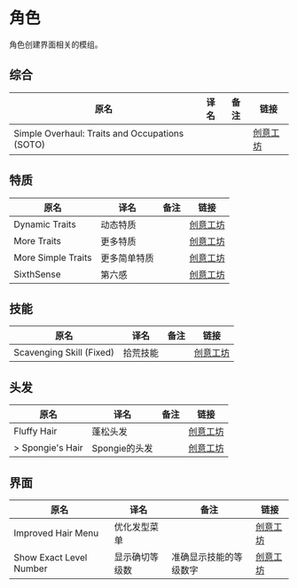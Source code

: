 # 角色

角色创建界面相关的模组。

## 综合

| 原名                                           | 译名 | 备注 | 链接                                                                          |
| ---------------------------------------------- | ---- | ---- | ----------------------------------------------------------------------------- |
| Simple Overhaul: Traits and Occupations (SOTO) |      |      | [创意工坊](https://steamcommunity.com/sharedfiles/filedetails/?id=2840805724) |

## 特质

| 原名               | 译名         | 备注 | 链接                                                                          |
| ------------------ | ------------ | ---- | ----------------------------------------------------------------------------- |
| Dynamic Traits     | 动态特质     |      | [创意工坊](https://steamcommunity.com/sharedfiles/filedetails/?id=2459400130) |
| More Traits        | 更多特质     |      | [创意工坊](https://steamcommunity.com/sharedfiles/filedetails/?id=1299328280) |
| More Simple Traits | 更多简单特质 |      | [创意工坊](https://steamcommunity.com/sharedfiles/filedetails/?id=2792245343) |
| SixthSense         | 第六感       |      | [创意工坊](https://steamcommunity.com/sharedfiles/filedetails/?id=2863908612) |

## 技能

| 原名                     | 译名     | 备注 | 链接                                                                          |
| ------------------------ | -------- | ---- | ----------------------------------------------------------------------------- |
| Scavenging Skill (Fixed) | 拾荒技能 |      | [创意工坊](https://steamcommunity.com/sharedfiles/filedetails/?id=2903135820) |

## 头发

| 原名             | 译名          | 备注 | 链接                                                                          |
| ---------------- | ------------- | ---- | ----------------------------------------------------------------------------- |
| Fluffy Hair      | 蓬松头发      |      | [创意工坊](https://steamcommunity.com/sharedfiles/filedetails/?id=2447729538) |
| > Spongie's Hair | Spongie的头发 |      | [创意工坊](https://steamcommunity.com/sharedfiles/filedetails/?id=2463184726) |

## 界面

| 原名                    | 译名           | 备注                   | 链接                                                                          |
| ----------------------- | -------------- | ---------------------- | ----------------------------------------------------------------------------- |
| Improved Hair Menu      | 优化发型菜单   |                        | [创意工坊](https://steamcommunity.com/sharedfiles/filedetails/?id=2732662310) |
| Show Exact Level Number | 显示确切等级数 | 准确显示技能的等级数字 | [创意工坊](https://steamcommunity.com/sharedfiles/filedetails/?id=2837506142) |
